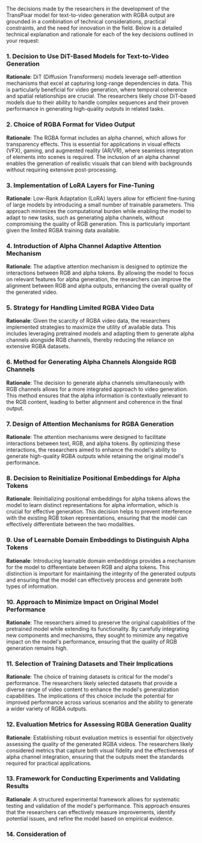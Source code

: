The decisions made by the researchers in the development of the TransPixar model for text-to-video generation with RGBA output are grounded in a combination of technical considerations, practical constraints, and the need for innovation in the field. Below is a detailed technical explanation and rationale for each of the key decisions outlined in your request:

### 1. Decision to Use DiT-Based Models for Text-to-Video Generation
**Rationale**: DiT (Diffusion Transformers) models leverage self-attention mechanisms that excel at capturing long-range dependencies in data. This is particularly beneficial for video generation, where temporal coherence and spatial relationships are crucial. The researchers likely chose DiT-based models due to their ability to handle complex sequences and their proven performance in generating high-quality outputs in related tasks.

### 2. Choice of RGBA Format for Video Output
**Rationale**: The RGBA format includes an alpha channel, which allows for transparency effects. This is essential for applications in visual effects (VFX), gaming, and augmented reality (AR/VR), where seamless integration of elements into scenes is required. The inclusion of an alpha channel enables the generation of realistic visuals that can blend with backgrounds without requiring extensive post-processing.

### 3. Implementation of LoRA Layers for Fine-Tuning
**Rationale**: Low-Rank Adaptation (LoRA) layers allow for efficient fine-tuning of large models by introducing a small number of trainable parameters. This approach minimizes the computational burden while enabling the model to adapt to new tasks, such as generating alpha channels, without compromising the quality of RGB generation. This is particularly important given the limited RGBA training data available.

### 4. Introduction of Alpha Channel Adaptive Attention Mechanism
**Rationale**: The adaptive attention mechanism is designed to optimize the interactions between RGB and alpha tokens. By allowing the model to focus on relevant features for alpha generation, the researchers can improve the alignment between RGB and alpha outputs, enhancing the overall quality of the generated video.

### 5. Strategy for Handling Limited RGBA Video Data
**Rationale**: Given the scarcity of RGBA video data, the researchers implemented strategies to maximize the utility of available data. This includes leveraging pretrained models and adapting them to generate alpha channels alongside RGB channels, thereby reducing the reliance on extensive RGBA datasets.

### 6. Method for Generating Alpha Channels Alongside RGB Channels
**Rationale**: The decision to generate alpha channels simultaneously with RGB channels allows for a more integrated approach to video generation. This method ensures that the alpha information is contextually relevant to the RGB content, leading to better alignment and coherence in the final output.

### 7. Design of Attention Mechanisms for RGBA Generation
**Rationale**: The attention mechanisms were designed to facilitate interactions between text, RGB, and alpha tokens. By optimizing these interactions, the researchers aimed to enhance the model's ability to generate high-quality RGBA outputs while retaining the original model's performance.

### 8. Decision to Reinitialize Positional Embeddings for Alpha Tokens
**Rationale**: Reinitializing positional embeddings for alpha tokens allows the model to learn distinct representations for alpha information, which is crucial for effective generation. This decision helps to prevent interference with the existing RGB token representations, ensuring that the model can effectively differentiate between the two modalities.

### 9. Use of Learnable Domain Embeddings to Distinguish Alpha Tokens
**Rationale**: Introducing learnable domain embeddings provides a mechanism for the model to differentiate between RGB and alpha tokens. This distinction is important for maintaining the integrity of the generated outputs and ensuring that the model can effectively process and generate both types of information.

### 10. Approach to Minimize Impact on Original Model Performance
**Rationale**: The researchers aimed to preserve the original capabilities of the pretrained model while extending its functionality. By carefully integrating new components and mechanisms, they sought to minimize any negative impact on the model's performance, ensuring that the quality of RGB generation remains high.

### 11. Selection of Training Datasets and Their Implications
**Rationale**: The choice of training datasets is critical for the model's performance. The researchers likely selected datasets that provide a diverse range of video content to enhance the model's generalization capabilities. The implications of this choice include the potential for improved performance across various scenarios and the ability to generate a wider variety of RGBA outputs.

### 12. Evaluation Metrics for Assessing RGBA Generation Quality
**Rationale**: Establishing robust evaluation metrics is essential for objectively assessing the quality of the generated RGBA videos. The researchers likely considered metrics that capture both visual fidelity and the effectiveness of alpha channel integration, ensuring that the outputs meet the standards required for practical applications.

### 13. Framework for Conducting Experiments and Validating Results
**Rationale**: A structured experimental framework allows for systematic testing and validation of the model's performance. This approach ensures that the researchers can effectively measure improvements, identify potential issues, and refine the model based on empirical evidence.

### 14. Consideration of